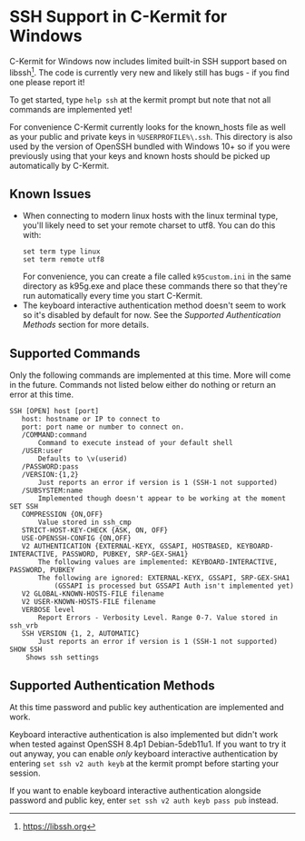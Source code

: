 # SSH Support in C-Kermit for Windows

C-Kermit for Windows now includes limited built-in SSH support based on 
libssh[^1]. The code is currently very new and likely still has bugs - if you 
find one please report it!

To get started, type `help ssh` at the kermit prompt but note that not all
commands are implemented yet!

For convenience C-Kermit currently looks for the known_hosts file as well as 
your public and private keys in `%USERPROFILE%\.ssh`. This directory is also
used by the version of OpenSSH bundled with Windows 10+ so if you were
previously using that your keys and known hosts should be picked up
automatically by C-Kermit.

## Known Issues

* When connecting to modern linux hosts with the linux terminal type, you'll
  likely need to set your remote charset to utf8. You can do this with: 
  ```
  set term type linux
  set term remote utf8
  ```
  For convenience, you can create a file called `k95custom.ini` in the same
  directory as k95g.exe and place these commands there so that they're run
  automatically every time you start C-Kermit.
* The keyboard interactive authentication method doesn't seem to work so it's 
  disabled by default for now. See the *Supported Authentication Methods*
  section for more details.


## Supported Commands
Only the following commands are implemented at this time. More will come in
the future. Commands not listed below either do nothing or return an error
at this time.

```
SSH [OPEN] host [port]
   host: hostname or IP to connect to
   port: port name or number to connect on.
   /COMMAND:command
	   Command to execute instead of your default shell
   /USER:user
	   Defaults to \v(userid)
   /PASSWORD:pass
   /VERSION:{1,2}
	   Just reports an error if version is 1 (SSH-1 not supported)
   /SUBSYSTEM:name
	   Implemented though doesn't appear to be working at the moment
SET SSH			
   COMPRESSION {ON,OFF}
	   Value stored in ssh_cmp
   STRICT-HOST-KEY-CHECK {ASK, ON, OFF}
   USE-OPENSSH-CONFIG {ON,OFF}
   V2 AUTHENTICATION {EXTERNAL-KEYX, GSSAPI, HOSTBASED, KEYBOARD-INTERACTIVE, PASSWORD, PUBKEY, SRP-GEX-SHA1}
	   The following values are implemented: KEYBOARD-INTERACTIVE, PASSWORD, PUBKEY
	   The following are ignored: EXTERNAL-KEYX, GSSAPI, SRP-GEX-SHA1
	       (GSSAPI is processed but GSSAPI Auth isn't implemented yet)
   V2 GLOBAL-KNOWN-HOSTS-FILE filename
   V2 USER-KNOWN-HOSTS-FILE filename
   VERBOSE level
	   Report Errors - Verbosity Level. Range 0-7. Value stored in ssh_vrb
   SSH VERSION {1, 2, AUTOMATIC}
	   Just reports an error if version is 1 (SSH-1 not supported)
SHOW SSH
    Shows ssh settings
```

## Supported Authentication Methods

At this time password and public key authentication are implemented and work.

Keyboard interactive authentication is also implemented but didn't work when
tested against OpenSSH 8.4p1 Debian-5deb11u1. If you want to try it out anyway,
you can enable *only* keyboard interactive authentication by entering
`set ssh v2 auth keyb` at the kermit prompt before starting your session.

If you want to enable keyboard interactive authentication alongside password
and public key, enter `set ssh v2 auth keyb pass pub` instead.

[^1]: https://libssh.org